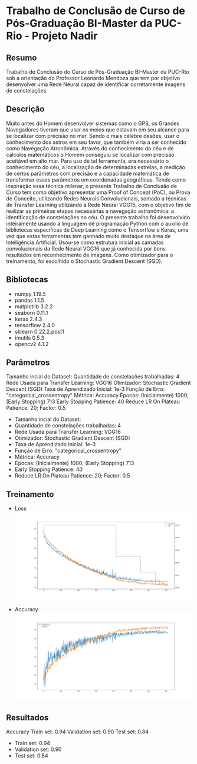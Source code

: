 # Trabalho de Conclusão de Curso de Pós-Graduação BI-Master da PUC-Rio - Projeto Nadir
## Resumo
Trabalho de Conclusão do Curso de Pós-Graduação BI-Master da PUC-Rio sob a orientação do Professor Leonardo Mendoza que tem por objetivo desenvolver uma Rede Neural capaz de identificar corretamente imagens de constelações
## Descrição
Muito antes do Homem desenvolver sistemas como o GPS, os Grandes Navegadores tiveram que usar os meios que estavam em seu alcance para se localizar com precisão no mar. Sendo o mais célebre desdes, usar o conhecimento dos astros em seu favor, que também viria a ser conhecido como Navegação Atronômica. Através do conhecimento do céu e de cálculos matemáticos o Homem conseguiu se localizar com precisão aceitável em alto mar. Para uso de tal ferramenta, era necessário o conhecimento do céu, a localização de determinadas estrelas, a medição de certos parâmetros com precisão e a capacidade matemática de transformar esses parâmetros em coordenadas geográficas.
Tendo como inspiração essa técnica milenar, o presente Trabalho de Conclusão de Curso tem como objetivo apresentar uma Proof of Concept (PoC), ou Prova de Conceito, utilizando Redes Neurais Convolucionais, somado a técnicas de Transfer Learning utilizando a Rede Neural VGG16, com o objetivo fim de realizar as primeiras etapas necessárias a navegação astronômica: a identificação de constelações no céu.
O presente trabalho foi desenvolvido inteiramente usando a linguagem de programação Python com o auxílio de bibliotecas específicas de Deep Learning como o Tensorflow e Keras, uma vez que estas ferramentas tem ganhado muito destaque na área de Inteligência Artificial. Usou-se como estrutura inicial as camadas convolucionais da Rede Neural VGG16 que já conhecida por bons resultados em reconhecimento de imagens. Como otimizador para o treinamento, foi escolhido o Stochastic Gradient Descent (SGD).

## Bibliotecas
- numpy 1.19.5
- pandas 1.1.5
- matplotlib 3.2.2
- seaborn 0.11.1
- keras 2.4.3
- tensorflow 2.4.0
- sklearn 0.22.2.post1
- imutils 0.5.3
- opencv2 4.1.2

## Parâmetros
Tamanho incial do Dataset:
Quantidade de constelações trabalhadas: 4
Rede Usada para Transfer Learning: VGG16
Otimizador: Stochastic Gradient Descent (SGD)
Taxa de Aprendizado Inicial: 1e-3
Função de Erro: "categorical_crossentropy"
Métrica: Accuracy
Épocas: (Inicialmente) 1000; (Early Stopping) 713
Early Stopping Patience: 40
Reduce LR On Plateau Patience: 20; Factor: 0.5
- Tamanho incial do Dataset:
- Quantidade de constelações trabalhadas: 4
- Rede Usada para Transfer Learning: VGG16
- Otimizador: Stochastic Gradient Descent (SGD)
- Taxa de Aprendizado Inicial: 1e-3
- Função de Erro: "categorical_crossentropy"
- Métrica: Accuracy
- Épocas: (Inicialmente) 1000; (Early Stopping) 713
- Early Stopping Patience: 40
- Reduce LR On Plateau Patience: 20; Factor: 0.5

## Treinamento
- Loss
![alt text](https://github.com/garaujo94/tcc-bi-master/blob/master/training_history/loss_val_loss_lr.png)

- Accuracy
![alt text](https://github.com/garaujo94/tcc-bi-master/blob/master/training_history/accuracy_val_accuracy.png)


## Resultados

Accuracy
Train set: 0.94
Validation set: 0.90
Test set: 0.84
- Train set: 0.94
- Validation set: 0.90
- Test set: 0.84
